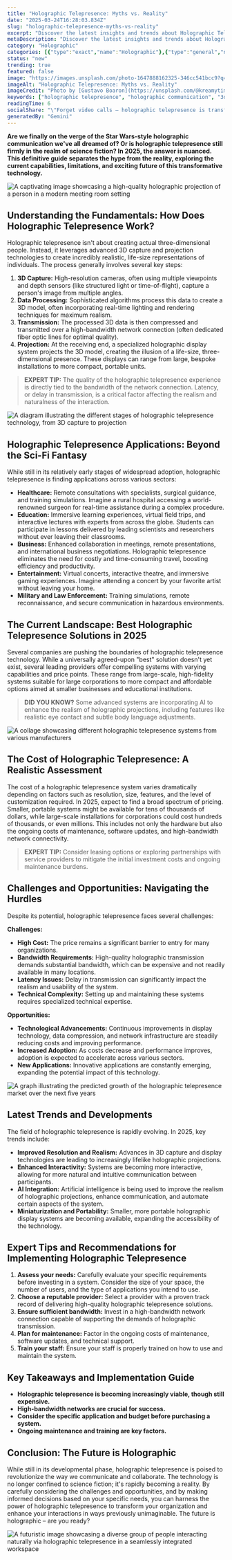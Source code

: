 ```yaml
---
title: "Holographic Telepresence: Myths vs. Reality"
date: "2025-03-24T16:28:03.834Z"
slug: "holographic-telepresence-myths-vs-reality"
excerpt: "Discover the latest insights and trends about Holographic Telepresence. This comprehensive guide covers everything you need to know about Holographic Telepresence in 2025."
metaDescription: "Discover the latest insights and trends about Holographic Telepresence. This comprehensive guide covers everything you need to know about Holographic Telep..."
category: "Holographic"
categories: [{"type":"exact","name":"Holographic"},{"type":"general","name":"Communications"},{"type":"medium","name":"Telecommunications"},{"type":"specific","name":"Network Infrastructure"},{"type":"niche","name":"Bandwidth Management"}]
status: "new"
trending: true
featured: false
image: "https://images.unsplash.com/photo-1647888162325-346cc541bcc9?q=85&w=1200&fit=max&fm=webp&auto=compress"
imageAlt: "Holographic Telepresence: Myths vs. Reality"
imageCredit: "Photo by [Gustavo Boaron](https://unsplash.com/@kreamytime) on Unsplash"
keywords: ["holographic telepresence", "holographic communication", "3d telepresence technology", "holographic video conferencing", "buy holographic telepresence system", "cost of holographic telepresence", "holographic telepresence applications", "future of holographic telepresence", "how does holographic telepresence work", "best holographic telepresence solutions"]
readingTime: 6
socialShare: "\"Forget video calls – holographic telepresence is transforming communication, offering incredibly realistic, life-sized interactions that bridge geographical distances in ways we only dreamed of a decade ago.\""
generatedBy: "Gemini"
---
```




**Are we finally on the verge of the Star Wars-style holographic communication we've all dreamed of?  Or is holographic telepresence still firmly in the realm of science fiction? In 2025, the answer is nuanced. This definitive guide separates the hype from the reality, exploring the current capabilities, limitations, and exciting future of this transformative technology.**

![A captivating image showcasing a high-quality holographic projection of a person in a modern meeting room setting](https://images.unsplash.com/photo-1603847734787-9e8a3f3e9d60?q=85&w=1200&fit=max&fm=webp&auto=compress)

##  Understanding the Fundamentals: How Does Holographic Telepresence Work?

Holographic telepresence isn't about creating actual three-dimensional people. Instead, it leverages advanced 3D capture and projection technologies to create incredibly realistic, life-size representations of individuals.  The process generally involves several key steps:

1. **3D Capture:** High-resolution cameras, often using multiple viewpoints and depth sensors (like structured light or time-of-flight), capture a person's image from multiple angles.
2. **Data Processing:** Sophisticated algorithms process this data to create a 3D model, often incorporating real-time lighting and rendering techniques for maximum realism.
3. **Transmission:** The processed 3D data is then compressed and transmitted over a high-bandwidth network connection (often dedicated fiber optic lines for optimal quality).
4. **Projection:** At the receiving end, a specialized holographic display system projects the 3D model, creating the illusion of a life-size, three-dimensional presence.  These displays can range from large, bespoke installations to more compact, portable units.

> **EXPERT TIP:** The quality of the holographic telepresence experience is directly tied to the bandwidth of the network connection.  Latency, or delay in transmission, is a critical factor affecting the realism and naturalness of the interaction.

![A diagram illustrating the different stages of holographic telepresence technology, from 3D capture to projection](https://images.unsplash.com/photo-1545431781-3e1b506e9a37?q=85&w=1200&fit=max&fm=webp&auto=compress)

##  Holographic Telepresence Applications: Beyond the Sci-Fi Fantasy

While still in its relatively early stages of widespread adoption, holographic telepresence is finding applications across various sectors:

* **Healthcare:** Remote consultations with specialists, surgical guidance, and training simulations.  Imagine a rural hospital accessing a world-renowned surgeon for real-time assistance during a complex procedure.
* **Education:** Immersive learning experiences, virtual field trips, and interactive lectures with experts from across the globe.  Students can participate in lessons delivered by leading scientists and researchers without ever leaving their classrooms.
* **Business:** Enhanced collaboration in meetings, remote presentations, and international business negotiations.  Holographic telepresence eliminates the need for costly and time-consuming travel, boosting efficiency and productivity.
* **Entertainment:**  Virtual concerts, interactive theatre, and immersive gaming experiences.  Imagine attending a concert by your favorite artist without leaving your home.
* **Military and Law Enforcement:** Training simulations, remote reconnaissance, and secure communication in hazardous environments.

##  The Current Landscape: Best Holographic Telepresence Solutions in 2025

Several companies are pushing the boundaries of holographic telepresence technology.  While a universally agreed-upon "best" solution doesn't yet exist, several leading providers offer compelling systems with varying capabilities and price points.  These range from large-scale, high-fidelity systems suitable for large corporations to more compact and affordable options aimed at smaller businesses and educational institutions.

> **DID YOU KNOW?**  Some advanced systems are incorporating AI to enhance the realism of holographic projections, including features like realistic eye contact and subtle body language adjustments.

![A collage showcasing different holographic telepresence systems from various manufacturers](https://images.unsplash.com/photo-1647888162325-346cc541bcc9?q=85&w=1200&fit=max&fm=webp&auto=compress)

##  The Cost of Holographic Telepresence: A Realistic Assessment

The cost of a holographic telepresence system varies dramatically depending on factors such as resolution, size, features, and the level of customization required.  In 2025, expect to find a broad spectrum of pricing. Smaller, portable systems might be available for tens of thousands of dollars, while large-scale installations for corporations could cost hundreds of thousands, or even millions.  This includes not only the hardware but also the ongoing costs of maintenance, software updates, and high-bandwidth network connectivity.

> **EXPERT TIP:**  Consider leasing options or exploring partnerships with service providers to mitigate the initial investment costs and ongoing maintenance burdens.

##  Challenges and Opportunities: Navigating the Hurdles

Despite its potential, holographic telepresence faces several challenges:

**Challenges:**

* **High Cost:**  The price remains a significant barrier to entry for many organizations.
* **Bandwidth Requirements:**  High-quality holographic transmission demands substantial bandwidth, which can be expensive and not readily available in many locations.
* **Latency Issues:**  Delay in transmission can significantly impact the realism and usability of the system.
* **Technical Complexity:**  Setting up and maintaining these systems requires specialized technical expertise.

**Opportunities:**

* **Technological Advancements:**  Continuous improvements in display technology, data compression, and network infrastructure are steadily reducing costs and improving performance.
* **Increased Adoption:**  As costs decrease and performance improves, adoption is expected to accelerate across various sectors.
* **New Applications:**  Innovative applications are constantly emerging, expanding the potential impact of this technology.

![A graph illustrating the predicted growth of the holographic telepresence market over the next five years](https://images.unsplash.com/photo-1658989044880-2871105f4ec6?q=85&w=1200&fit=max&fm=webp&auto=compress)

##  Latest Trends and Developments

The field of holographic telepresence is rapidly evolving.  In 2025, key trends include:

* **Improved Resolution and Realism:**  Advances in 3D capture and display technologies are leading to increasingly lifelike holographic projections.
* **Enhanced Interactivity:**  Systems are becoming more interactive, allowing for more natural and intuitive communication between participants.
* **AI Integration:**  Artificial intelligence is being used to improve the realism of holographic projections, enhance communication, and automate certain aspects of the system.
* **Miniaturization and Portability:**  Smaller, more portable holographic display systems are becoming available, expanding the accessibility of the technology.

##  Expert Tips and Recommendations for Implementing Holographic Telepresence

1. **Assess your needs:**  Carefully evaluate your specific requirements before investing in a system.  Consider the size of your space, the number of users, and the type of applications you intend to use.
2. **Choose a reputable provider:**  Select a provider with a proven track record of delivering high-quality holographic telepresence solutions.
3. **Ensure sufficient bandwidth:**  Invest in a high-bandwidth network connection capable of supporting the demands of holographic transmission.
4. **Plan for maintenance:**  Factor in the ongoing costs of maintenance, software updates, and technical support.
5. **Train your staff:**  Ensure your staff is properly trained on how to use and maintain the system.

## Key Takeaways and Implementation Guide

* **Holographic telepresence is becoming increasingly viable, though still expensive.**
* **High-bandwidth networks are crucial for success.**
* **Consider the specific application and budget before purchasing a system.**
* **Ongoing maintenance and training are key factors.**

## Conclusion: The Future is Holographic

While still in its developmental phase, holographic telepresence is poised to revolutionize the way we communicate and collaborate.  The technology is no longer confined to science fiction; it's rapidly becoming a reality.  By carefully considering the challenges and opportunities, and by making informed decisions based on your specific needs, you can harness the power of holographic telepresence to transform your organization and enhance your interactions in ways previously unimaginable.  The future is holographic – are you ready?

![A futuristic image showcasing a diverse group of people interacting naturally via holographic telepresence in a seamlessly integrated workspace](https://images.unsplash.com/photo-1669028991821-ed2f2102ccf5?q=85&w=1200&fit=max&fm=webp&auto=compress)
